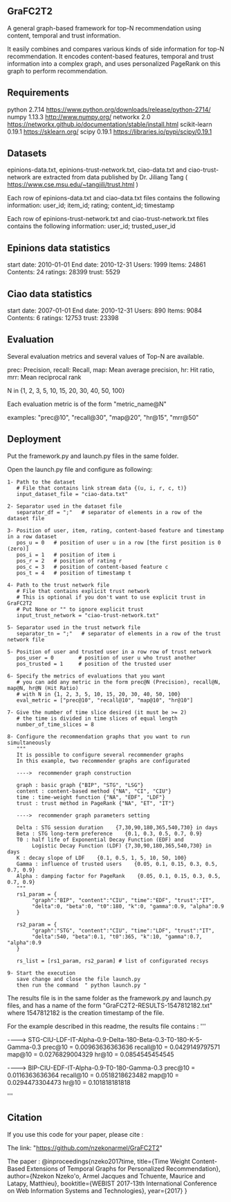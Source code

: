 ## GraFC2T2

A general graph-based framework for top-N recommendation using content, 
temporal and trust information.

It easily combines and compares various kinds of side information for top-N recommendation. 
It encodes content-based features, temporal and trust information into a complex graph, 
and uses personalized PageRank on this graph to perform recommendation.



## Requirements

python          2.7.14  https://www.python.org/downloads/release/python-2714/
numpy           1.13.3  http://www.numpy.org/
networkx        2.0     https://networkx.github.io/documentation/stable/install.html
scikit-learn    0.19.1  https://sklearn.org/
scipy           0.19.1  https://libraries.io/pypi/scipy/0.19.1



## Datasets

epinions-data.txt, epinions-trust-network.txt, ciao-data.txt and ciao-trust-network
are extracted from data published by Dr. Jiliang Tang 
( https://www.cse.msu.edu/~tangjili/trust.html )

Each row of epinions-data.txt and ciao-data.txt files contains the following information:
user_id; item_id; rating; content_id; timestamp

Each row of epinions-trust-network.txt and ciao-trust-network.txt files contains the following information:
user_id; trusted_user_id

Epinions data statistics
------------------------
start date: 2010-01-01
End date:   2010-12-31
Users:      1999
Items:      24861
Contents:   24
ratings:    28399
trust:      5529

Ciao data statistics
--------------------
start date: 2007-01-01
End date:   2010-12-31
Users:      890
Items:      9084
Contents:   6
ratings:    12753
trust:      23398



## Evaluation

Several evaluation metrics and several values of Top-N are available.

prec: Precision, recall: Recall, map: Mean average precision, hr: Hit ratio, mrr: Mean reciprocal rank

N in {1, 2, 3, 5, 10, 15, 20, 30, 40, 50, 100}

Each evaluation metric is of the form "metric_name@N" 

examples: "prec@10", "recall@30", "map@20", "hr@15", "mrr@50"



## Deployment

Put the framework.py and launch.py files in the same folder.

Open the launch.py file and configure as following:

    1- Path to the dataset
       # File that contains link stream data {(u, i, r, c, t)}
       input_dataset_file = "ciao-data.txt" 
    
    2- Separator used in the dataset file
       separator_df = ";"   # separator of elements in a row of the dataset file
    
    3- Position of user, item, rating, content-based feature and timestamp in a row dataset
       pos_u = 0   # position of user u in a row [the first position is 0 (zero)]
       pos_i = 1   # position of item i 
       pos_r = 2   # position of rating r 
       pos_c = 3   # position of content-based feature c 
       pos_t = 4   # position of timestamp t

    4- Path to the trust network file
       # File that contains explicit trust network
       # This is optional if you don't want to use explicit trust in GraFC2T2
       # Put None or "" to ignore explicit trust
       input_trust_network = "ciao-trust-network.txt"  
       
    5- Separator used in the trust network file   
       separator_tn = ";"   # separator of elements in a row of the trust network file

    5- Position of user and trusted user in a row row of trust network
       pos_user = 0        # position of user u who trust another
       pos_trusted = 1     # position of the trusted user

    6- Specify the metrics of evaluations that you want
       # you can add any metric in the form prec@N (Precision), recall@N, map@N, hr@N (Hit Ratio)
       # with N in {1, 2, 3, 5, 10, 15, 20, 30, 40, 50, 100}
       eval_metric = ["prec@10", "recall@10", "map@10", "hr@10"]   
       
    7- Give the number of time slice desired (it must be >= 2)
       # the time is divided in time slices of equal length
       number_of_time_slices = 8 
       
    8- Configure the recommendation graphs that you want to run simultaneously
       """
       It is possible to configure several recommender graphs
       In this example, two recommender graphs are configurated 
       
       ---->  recommender graph construction
       
       graph : basic graph {"BIP", "STG", "LSG"}
       content : content-based method {"NA", "CI", "CIU"}
       time : time-weight function {"NA", "EDF", "LDF"}
       trust : trust method in PageRank {"NA", "ET", "IT"}
       
       ---->  recommender graph parameters setting
       
       Delta : STG session duration    {7,30,90,180,365,540,730} in days
       Beta : STG long-term preference    {0.1, 0.3, 0.5, 0.7, 0.9} 
       T0 : half life of Exponential Decay Function (EDF) and 
            Logistic Decay Function (LDF) {7,30,90,180,365,540,730} in days  
       K : decay slope of LDF    {0.1, 0.5, 1, 5, 10, 50, 100}
       Gamma : influence of trusted users    {0.05, 0.1, 0.15, 0.3, 0.5, 0.7, 0.9}         
       Alpha : damping factor for PageRank    {0.05, 0.1, 0.15, 0.3, 0.5, 0.7, 0.9}
       """
       rs1_param = {
            "graph":"BIP", "content":"CIU", "time":"EDF", "trust":"IT", 
            "delta":0, "beta":0, "t0":180, "k":0, "gamma":0.9, "alpha":0.9
       }
        
       rs2_param = {
            "graph":"STG", "content":"CIU", "time":"LDF", "trust":"IT", 
            "delta":540, "beta":0.1, "t0":365, "k":10, "gamma":0.7, "alpha":0.9
       }
       
       rs_list = [rs1_param, rs2_param] # list of configurated recsys 
       
    9- Start the execution
       save change and close the file launch.py 
       then run the command  " python launch.py "

The results file is in the same folder as the framework.py and launch.py files, 
and has a name of the form "GraFC2T2-RESULTS-1547812182.txt" 
where 1547812182 is the creation timestamp of the file.       

For the example described in this readme, the results file contains :
'''

----> STG-CIU-LDF-IT-Alpha-0.9-Delta-180-Beta-0.3-T0-180-K-5-Gamma-0.3
prec@10 = 0.00963636363636
recall@10 = 0.0429149797571
map@10 = 0.0276829004329
hr@10 = 0.0854545454545

----> BIP-CIU-EDF-IT-Alpha-0.9-T0-180-Gamma-0.3
prec@10 = 0.0116363636364
recall@10 = 0.0518218623482
map@10 = 0.0294473304473
hr@10 = 0.101818181818

'''



## Citation

If you use this code for your paper, please cite :

The link: 
"https://github.com/nzekonarmel/GraFC2T2"

The paper :
@inproceedings{nzeko2017time,
  title={Time Weight Content-Based Extensions of Temporal Graphs for Personalized Recommendation},
  author={Nzekon Nzeko'o, Armel Jacques and Tchuente, Maurice and Latapy, Matthieu},
  booktitle={WEBIST 2017-13th International Conference on Web Information Systems and Technologies},
  year={2017}
}

